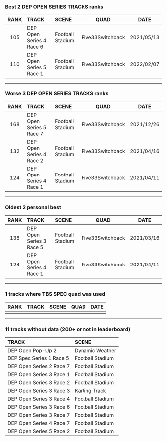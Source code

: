 ### Best 2 DEP OPEN SERIES TRACKS ranks
|RANK|TRACK|SCENE|QUAD|DATE|
|:---:|:---|:---|:---:|:---:|
|105|DEP Open Series 4 Race 6|Football Stadium|Five33Switchback|2021/05/13|
|110|DEP Open Series 5 Race 1|Football Stadium|Five33Switchback|2022/02/07|
---
### Worse 3 DEP OPEN SERIES TRACKS ranks
|RANK|TRACK|SCENE|QUAD|DATE|
|:---:|:---|:---|:---:|:---:|
|168|DEP Open Series 5 Race 7|Football Stadium|Five33Switchback|2021/12/26|
|132|DEP Open Series 4 Race 2|Football Stadium|Five33Switchback|2021/04/16|
|124|DEP Open Series 4 Race 1|Football Stadium|Five33Switchback|2021/04/11|
---
### Oldest 2 personal best
|RANK|TRACK|SCENE|QUAD|DATE|
|:---:|:---|:---|:---:|:---:|
|138|DEP Open Series 3 Race 5|Football Stadium|Five33Switchback|2021/03/16|
|124|DEP Open Series 4 Race 1|Football Stadium|Five33Switchback|2021/04/11|
---
### 1 tracks where TBS SPEC quad was used
|RANK|TRACK|SCENE|QUAD|DATE|
|:---:|:---|:---|:---:|:---:|
||||||
---
### 11 tracks without data (200+ or not in leaderboard)
|TRACK|SCENE|
|:---|:---|
|DEP Open Pop-Up 2|Dynamic Weather|
|DEP Spec Series 1 Race 5|Football Stadium|
|DEP Open Series 2 Race 7|Football Stadium|
|DEP Open Series 3 Race 1|Football Stadium|
|DEP Open Series 3 Race 2|Football Stadium|
|DEP Open Series 3 Race 3|Karting Track|
|DEP Open Series 3 Race 4|Football Stadium|
|DEP Open Series 3 Race 6|Football Stadium|
|DEP Open Series 3 Race 7|Football Stadium|
|DEP Open Series 4 Race 7|Football Stadium|
|DEP Open Series 5 Race 2|Football Stadium|
